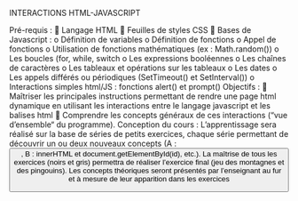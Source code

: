 INTERACTIONS HTML-JAVASCRIPT

Pré-requis :
 Langage HTML
 Feuilles de styles CSS
 Bases de Javascript :
o Définition de variables
o Définition de fonctions
o Appel de fonctions
o Utilisation de fonctions mathématiques (ex : Math.random())
o Les boucles (for, while, switch
o Les expressions booléennes
o Les chaînes de caractères
o Les tableaux et opérations sur les tableaux
o Les dates
o Les appels différés ou périodiques (SetTimeout() et SetInterval())
o Interactions simples html/JS : fonctions alert() et prompt()
Objectifs :
 Maîtriser les principales instructions permettant de rendre une page html 
dynamique en utilisant les interactions entre le langage javascript et les 
balises html
 Comprendre les concepts généraux de ces interactions (“vue d’ensemble“ du 
programme).
Conception du cours :
L’apprentissage sera réalisé sur la base de séries de petits exercices, chaque série 
permettant de découvrir un ou deux nouveaux concepts (A :<button>, B : innerHTML 
et document.getElementById(id), etc.). La maîtrise de tous les exercices (noirs et 
gris) permettra de réaliser l’exercice final (jeu des montagnes et des pingouins).
Les concepts théoriques seront présentés par l’enseignant au fur et à mesure de leur 
apparition dans les exercices